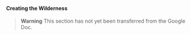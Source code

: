 #### Creating the Wilderness

> **Warning**
> This section has not yet been transferred from the Google Doc.

<!-- TODO Mention the Travel Scenery random table from appendix A -->
